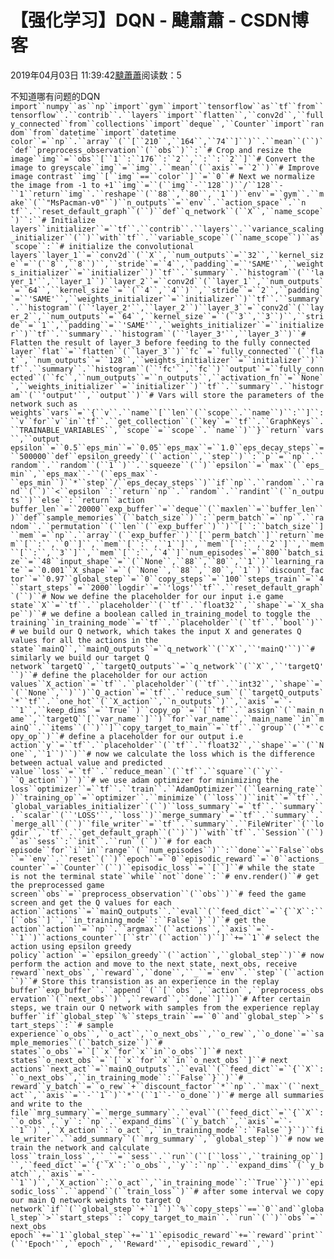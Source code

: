 
# 【强化学习】DQN - 颹蕭蕭 - CSDN博客


2019年04月03日 11:39:42[颹蕭蕭](https://me.csdn.net/itnerd)阅读数：5


不知道哪有问题的DQN
`import``numpy``as``np``import``gym``import``tensorflow``as``tf``from``tensorflow``.``contrib``.``layers``import``flatten``,``conv2d``,``fully_connected``from``collections``import``deque``,``Counter``import``random``from``datetime``import``datetime
color``=``np``.``array``(``[``210``,``164``,``74``]``)``.``mean``(``)``def``preprocess_observation``(``obs``)``:``# Crop and resize the image``img``=``obs``[``1``:``176``:``2``,``:``:``2``]``# Convert the image to greyscale``img``=``img``.``mean``(``axis``=``2``)``# Improve image contrast``img``[``img``==``color``]``=``0``# Next we normalize the image from -1 to +1``img``=``(``img``-``128``)``/``128``-``1``return``img``.``reshape``(``88``,``80``,``1``)``env``=``gym``.``make``(``"MsPacman-v0"``)``n_outputs``=``env``.``action_space``.``n
tf``.``reset_default_graph``(``)``def``q_network``(``X``,``name_scope``)``:``# Initialize layers``initializer``=``tf``.``contrib``.``layers``.``variance_scaling_initializer``(``)``with``tf``.``variable_scope``(``name_scope``)``as``scope``:``# initialize the convolutional layers``layer_1``=``conv2d``(``X``,``num_outputs``=``32``,``kernel_size``=``(``8``,``8``)``,``stride``=``4``,``padding``=``'SAME'``,``weights_initializer``=``initializer``)``tf``.``summary``.``histogram``(``'layer_1'``,``layer_1``)``layer_2``=``conv2d``(``layer_1``,``num_outputs``=``64``,``kernel_size``=``(``4``,``4``)``,``stride``=``2``,``padding``=``'SAME'``,``weights_initializer``=``initializer``)``tf``.``summary``.``histogram``(``'layer_2'``,``layer_2``)``layer_3``=``conv2d``(``layer_2``,``num_outputs``=``64``,``kernel_size``=``(``3``,``3``)``,``stride``=``1``,``padding``=``'SAME'``,``weights_initializer``=``initializer``)``tf``.``summary``.``histogram``(``'layer_3'``,``layer_3``)``# Flatten the result of layer_3 before feeding to the fully connected layer``flat``=``flatten``(``layer_3``)``fc``=``fully_connected``(``flat``,``num_outputs``=``128``,``weights_initializer``=``initializer``)``tf``.``summary``.``histogram``(``'fc'``,``fc``)``output``=``fully_connected``(``fc``,``num_outputs``=``n_outputs``,``activation_fn``=``None``,``weights_initializer``=``initializer``)``tf``.``summary``.``histogram``(``'output'``,``output``)``# Vars will store the parameters of the network such as weights``vars``=``{``v``.``name``[``len``(``scope``.``name``)``:``]``:``v``for``v``in``tf``.``get_collection``(``key``=``tf``.``GraphKeys``.``TRAINABLE_VARIABLES``,``scope``=``scope``.``name``)``}``return``vars``,``output
epsilon``=``0.5``eps_min``=``0.05``eps_max``=``1.0``eps_decay_steps``=``500000``def``epsilon_greedy``(``action``,``step``)``:``p``=``np``.``random``.``random``(``1``)``.``squeeze``(``)``epsilon``=``max``(``eps_min``,``eps_max``-``(``eps_max``-``eps_min``)``*``step``/``eps_decay_steps``)``if``np``.``random``.``rand``(``)``<``epsilon``:``return``np``.``random``.``randint``(``n_outputs``)``else``:``return``action
buffer_len``=``20000``exp_buffer``=``deque``(``maxlen``=``buffer_len``)``def``sample_memories``(``batch_size``)``:``perm_batch``=``np``.``random``.``permutation``(``len``(``exp_buffer``)``)``[``:``batch_size``]``mem``=``np``.``array``(``exp_buffer``)``[``perm_batch``]``return``mem``[``:``,``0``]``,``mem``[``:``,``1``]``,``mem``[``:``,``2``]``,``mem``[``:``,``3``]``,``mem``[``:``,``4``]``num_episodes``=``800``batch_size``=``48``input_shape``=``(``None``,``88``,``80``,``1``)``learning_rate``=``0.001``X_shape``=``(``None``,``88``,``80``,``1``)``discount_factor``=``0.97``global_step``=``0``copy_steps``=``100``steps_train``=``4``start_steps``=``2000``logdir``=``'logs'``tf``.``reset_default_graph``(``)``# Now we define the placeholder for our input i.e game state``X``=``tf``.``placeholder``(``tf``.``float32``,``shape``=``X_shape``)``# we define a boolean called in_training_model to toggle the training``in_training_mode``=``tf``.``placeholder``(``tf``.``bool``)``# we build our Q network, which takes the input X and generates Q values for all the actions in the state``mainQ``,``mainQ_outputs``=``q_network``(``X``,``'mainQ'``)``# similarly we build our target Q network``targetQ``,``targetQ_outputs``=``q_network``(``X``,``'targetQ'``)``# define the placeholder for our action values``X_action``=``tf``.``placeholder``(``tf``.``int32``,``shape``=``(``None``,``)``)``Q_action``=``tf``.``reduce_sum``(``targetQ_outputs``*``tf``.``one_hot``(``X_action``,``n_outputs``)``,``axis``=``-``1``,``keep_dims``=``True``)``copy_op``=``[``tf``.``assign``(``main_name``,``targetQ``[``var_name``]``)``for``var_name``,``main_name``in``mainQ``.``items``(``)``]``copy_target_to_main``=``tf``.``group``(``*``copy_op``)``# define a placeholder for our output i.e action``y``=``tf``.``placeholder``(``tf``.``float32``,``shape``=``(``None``,``1``)``)``# now we calculate the loss which is the difference between actual value and predicted value``loss``=``tf``.``reduce_mean``(``tf``.``square``(``y``-``Q_action``)``)``# we use adam optimizer for minimizing the loss``optimizer``=``tf``.``train``.``AdamOptimizer``(``learning_rate``)``training_op``=``optimizer``.``minimize``(``loss``)``init``=``tf``.``global_variables_initializer``(``)``loss_summary``=``tf``.``summary``.``scalar``(``'LOSS'``,``loss``)``merge_summary``=``tf``.``summary``.``merge_all``(``)``file_writer``=``tf``.``summary``.``FileWriter``(``logdir``,``tf``.``get_default_graph``(``)``)``with``tf``.``Session``(``)``as``sess``:``init``.``run``(``)``# for each episode``for``i``in``range``(``num_episodes``)``:``done``=``False``obs``=``env``.``reset``(``)``epoch``=``0``episodic_reward``=``0``actions_counter``=``Counter``(``)``episodic_loss``=``[``]``# while the state is not the terminal state``while``not``done``:``# env.render()``# get the preprocessed game screen``obs``=``preprocess_observation``(``obs``)``# feed the game screen and get the Q values for each action``actions``=``mainQ_outputs``.``eval``(``feed_dict``=``{``X``:``[``obs``]``,``in_training_mode``:``False``}``)``# get the action``action``=``np``.``argmax``(``actions``,``axis``=``-``1``)``actions_counter``[``str``(``action``)``]``+=``1``# select the action using epsilon greedy policy``action``=``epsilon_greedy``(``action``,``global_step``)``# now perform the action and move to the next state, next_obs, receive reward``next_obs``,``reward``,``done``,``_``=``env``.``step``(``action``)``# Store this transistion as an experience in the replay buffer``exp_buffer``.``append``(``[``obs``,``action``,``preprocess_observation``(``next_obs``)``,``reward``,``done``]``)``# After certain steps, we train our Q network with samples from the experience replay buffer``if``global_step``%``steps_train``==``0``and``global_step``>``start_steps``:``# sample experience``o_obs``,``o_act``,``o_next_obs``,``o_rew``,``o_done``=``sample_memories``(``batch_size``)``# states``o_obs``=``[``x``for``x``in``o_obs``]``# next states``o_next_obs``=``[``x``for``x``in``o_next_obs``]``# next actions``next_act``=``mainQ_outputs``.``eval``(``feed_dict``=``{``X``:``o_next_obs``,``in_training_mode``:``False``}``)``# reward``y_batch``=``o_rew``+``discount_factor``*``np``.``max``(``next_act``,``axis``=``-``1``)``*``(``1``-``o_done``)``# merge all summaries and write to the file``mrg_summary``=``merge_summary``.``eval``(``feed_dict``=``{``X``:``o_obs``,``y``:``np``.``expand_dims``(``y_batch``,``axis``=``-``1``)``,``X_action``:``o_act``,``in_training_mode``:``False``}``)``file_writer``.``add_summary``(``mrg_summary``,``global_step``)``# now we train the network and calculate loss``train_loss``,``_``=``sess``.``run``(``[``loss``,``training_op``]``,``feed_dict``=``{``X``:``o_obs``,``y``:``np``.``expand_dims``(``y_batch``,``axis``=``-``1``)``,``X_action``:``o_act``,``in_training_mode``:``True``}``)``episodic_loss``.``append``(``train_loss``)``# after some interval we copy our main Q network weights to target Q network``if``(``global_step``+``1``)``%``copy_steps``==``0``and``global_step``>``start_steps``:``copy_target_to_main``.``run``(``)``obs``=``next_obs
            epoch``+=``1``global_step``+=``1``episodic_reward``+=``reward``print``(``'Epoch'``,``epoch``,``'Reward'``,``episodic_reward``,``)`

